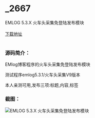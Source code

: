 # _2667
EMLOG 5.3.X 火车头采集免登陆发布模块
<br/></br>
[下载地址](https://www.uuid2.com/2667.html "下载地址")
<br/></br>
<h3>源码简介：</h3>
<p>EMlog博客程序的火车头采集免登陆发布模块<p>
<p>测试程序emlog5.3.1/火车头采集V9版本<p>
<p>本人亲测可用,发布三项:标题,内容,标签<p>
<h3>截图：</h3>
<img src="https://www.uuid2.com/wp-content/uploads/img/202110/bb1aba7649.png" alt="EMLOG 5.3.X 火车头采集免登陆发布模块">
